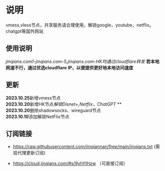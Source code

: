 
# 说明
vmess,vless节点，共享服务请合理使用，解锁google，youtube，netflix。chatgpt等国外网站
## 使用说明
*jinqians.com1-jinqians.com-5,jinqians.com-HK均通过cloudflare转发*
**若本地网速不行，通过优选cloudflare IP，以便提供更好地本地访问速度**

## 更新
**2023.10.25**新增vmess节点<br>
**2023.10.20**新增HK节点*解锁Disnet+,Netflix，ChatGPT* **<br>
**2023.10.20**删除shadowsocks、wireguard节点<br>
**2023.10.10**添加解锁NetFlix节点

## 订阅链接
+ https://raw.githubusercontent.com/jinqiannan/free/main/jinqians.txt
(需挂代理更新订阅)

+ https://cloud.jinqians.com/#s/9yhYIHzw
（可直接订阅）


